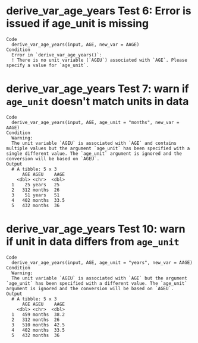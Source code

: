 # derive_var_age_years Test 6: Error is issued if age_unit is missing

    Code
      derive_var_age_years(input, AGE, new_var = AAGE)
    Condition
      Error in `derive_var_age_years()`:
      ! There is no unit variable (`AGEU`) associated with `AGE`. Please specify a value for `age_unit`.

# derive_var_age_years Test 7: warn if `age_unit` doesn't match units in data

    Code
      derive_var_age_years(input, AGE, age_unit = "months", new_var = AAGE)
    Condition
      Warning:
      The unit variable `AGEU` is associated with `AGE` and contains multiple values but the argument `age_unit` has been specified with a single different value. The `age_unit` argument is ignored and the conversion will be based on `AGEU`.
    Output
      # A tibble: 5 x 3
          AGE AGEU    AAGE
        <dbl> <chr>  <dbl>
      1    25 years   25  
      2   312 months  26  
      3    51 years   51  
      4   402 months  33.5
      5   432 months  36  

# derive_var_age_years Test 10: warn if unit in data differs from `age_unit`

    Code
      derive_var_age_years(input, AGE, age_unit = "years", new_var = AAGE)
    Condition
      Warning:
      The unit variable `AGEU` is associated with `AGE` but the argument `age_unit` has been specified with a different value. The `age_unit` argument is ignored and the conversion will be based on `AGEU`.
    Output
      # A tibble: 5 x 3
          AGE AGEU    AAGE
        <dbl> <chr>  <dbl>
      1   459 months  38.2
      2   312 months  26  
      3   510 months  42.5
      4   402 months  33.5
      5   432 months  36  

